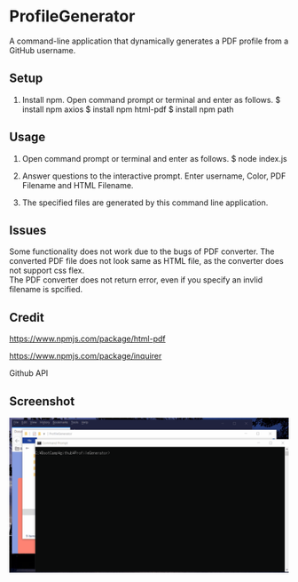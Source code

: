 # ProfileGenerator
A command-line application that dynamically generates a PDF profile from a GitHub username.

## Setup
1. Install npm. Open command prompt or terminal and enter as follows.
$ install npm axios
$ install npm html-pdf
$ install npm path

## Usage 
1. Open command prompt or terminal and enter as follows.
$ node index.js 

2. Answer questions to the interactive prompt. 
Enter username, Color, PDF Filename and HTML Filename.

3. The specified files are generated by this command line application. 


## Issues
Some functionality does not work due to the bugs of PDF converter.
The converted PDF file does not look same as HTML file, as the converter does not support css flex.  
The PDF converter does not return error, even if you specify an invlid filename is spcified.


## Credit 
https://www.npmjs.com/package/html-pdf

https://www.npmjs.com/package/inquirer

Github API 

## Screenshot 
<img src="operation.gif">